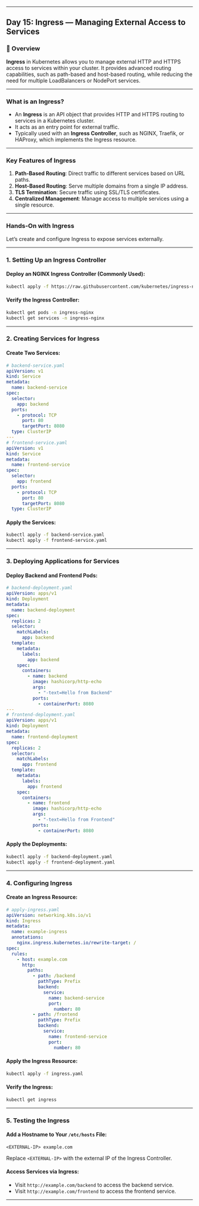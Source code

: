 ﻿---

## Day 15: Ingress — Managing External Access to Services

### 📘 Overview

**Ingress** in Kubernetes allows you to manage external HTTP and HTTPS access to services within your cluster. It provides advanced routing capabilities, such as path-based and host-based routing, while reducing the need for multiple LoadBalancers or NodePort services.

---

### What is an Ingress?

- An **Ingress** is an API object that provides HTTP and HTTPS routing to services in a Kubernetes cluster.
- It acts as an entry point for external traffic.
- Typically used with an **Ingress Controller**, such as NGINX, Traefik, or HAProxy, which implements the Ingress resource.

---

### Key Features of Ingress

1. **Path-Based Routing**: Direct traffic to different services based on URL paths.
2. **Host-Based Routing**: Serve multiple domains from a single IP address.
3. **TLS Termination**: Secure traffic using SSL/TLS certificates.
4. **Centralized Management**: Manage access to multiple services using a single resource.

---


### Hands-On with Ingress

Let’s create and configure Ingress to expose services externally.

---

### 1. Setting Up an Ingress Controller

#### Deploy an NGINX Ingress Controller (Commonly Used):

```bash
kubectl apply -f https://raw.githubusercontent.com/kubernetes/ingress-nginx/main/deploy/static/provider/cloud/deploy.yaml
```

#### Verify the Ingress Controller:
```bash
kubectl get pods -n ingress-nginx
kubectl get services -n ingress-nginx
```

---

### 2. Creating Services for Ingress

#### Create Two Services:

```yaml
# backend-service.yaml
apiVersion: v1
kind: Service
metadata:
  name: backend-service
spec:
  selector:
    app: backend
  ports:
    - protocol: TCP
      port: 80
      targetPort: 8080
  type: ClusterIP
---
# frontend-service.yaml
apiVersion: v1
kind: Service
metadata:
  name: frontend-service
spec:
  selector:
    app: frontend
  ports:
    - protocol: TCP
      port: 80
      targetPort: 8080
  type: ClusterIP
```

#### Apply the Services:
```bash
kubectl apply -f backend-service.yaml
kubectl apply -f frontend-service.yaml
```

---


### 3. Deploying Applications for Services

#### Deploy Backend and Frontend Pods:

```yaml
# backend-deployment.yaml
apiVersion: apps/v1
kind: Deployment
metadata:
  name: backend-deployment
spec:
  replicas: 2
  selector:
    matchLabels:
      app: backend
  template:
    metadata:
      labels:
        app: backend
    spec:
      containers:
        - name: backend
          image: hashicorp/http-echo
          args:
            - "-text=Hello from Backend"
          ports:
            - containerPort: 8080
---
# frontend-deployment.yaml
apiVersion: apps/v1
kind: Deployment
metadata:
  name: frontend-deployment
spec:
  replicas: 2
  selector:
    matchLabels:
      app: frontend
  template:
    metadata:
      labels:
        app: frontend
    spec:
      containers:
        - name: frontend
          image: hashicorp/http-echo
          args:
            - "-text=Hello from Frontend"
          ports:
            - containerPort: 8080
```

#### Apply the Deployments:
```bash
kubectl apply -f backend-deployment.yaml
kubectl apply -f frontend-deployment.yaml
```

---


### 4. Configuring Ingress

#### Create an Ingress Resource:

```yaml
# apply-ingress.yaml
apiVersion: networking.k8s.io/v1
kind: Ingress
metadata:
  name: example-ingress
  annotations:
    nginx.ingress.kubernetes.io/rewrite-target: /
spec:
  rules:
    - host: example.com
      http:
        paths:
          - path: /backend
            pathType: Prefix
            backend:
              service:
                name: backend-service
                port:
                  number: 80
          - path: /frontend
            pathType: Prefix
            backend:
              service:
                name: frontend-service
                port:
                  number: 80
```

#### Apply the Ingress Resource:
```bash
kubectl apply -f ingress.yaml
```

#### Verify the Ingress:
```bash
kubectl get ingress
```

---

### 5. Testing the Ingress

#### Add a Hostname to Your `/etc/hosts` File:

```plaintext
<EXTERNAL-IP> example.com
```

Replace `<EXTERNAL-IP>` with the external IP of the Ingress Controller.

#### Access Services via Ingress:

- Visit `http://example.com/backend` to access the backend service.
- Visit `http://example.com/frontend` to access the frontend service.

---